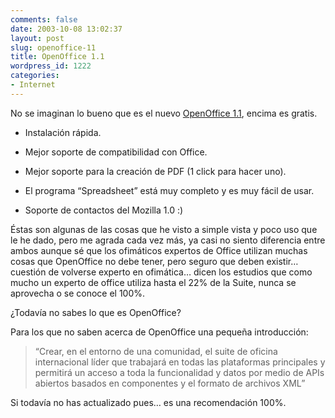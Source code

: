 ```yaml
---
comments: false
date: 2003-10-08 13:02:37
layout: post
slug: openoffice-11
title: OpenOffice 1.1
wordpress_id: 1222
categories:
- Internet
---
```


No se imaginan lo bueno que es el nuevo [OpenOffice 1.1](http://www.openoffice.org/), encima es gratis.





  


  * Instalación rápida.


  * Mejor soporte de compatibilidad con Office.


  * Mejor soporte para la creación de PDF (1 click para hacer uno).


  * El programa “Spreadsheet” está muy completo y es muy fácil de usar.


  * Soporte de contactos del Mozilla 1.0 :)





&Eacute;stas son algunas de las cosas que he visto a simple vista y poco uso que le he dado, pero me agrada cada vez más, ya casi no siento diferencia entre ambos aunque sé que los ofimáticos expertos de Office utilizan muchas cosas que OpenOffice no debe tener, pero seguro que deben existir… cuestión de volverse experto en ofimática… dicen los estudios que como mucho un experto de office utiliza hasta el 22% de la Suite, nunca se aprovecha o se conoce el 100%.





¿Todavía no sabes lo que es OpenOffice?





Para los que no saben acerca de OpenOffice una pequeña introducción:





> “Crear, en el entorno de una comunidad, el suite de oficina internacional líder que trabajará en todas las plataformas principales y permitirá un acceso a toda la funcionalidad y datos por medio de APIs abiertos basados en componentes y el formato de archivos XML”





Si todavía no has actualizado pues… es una recomendación 100%.




 
